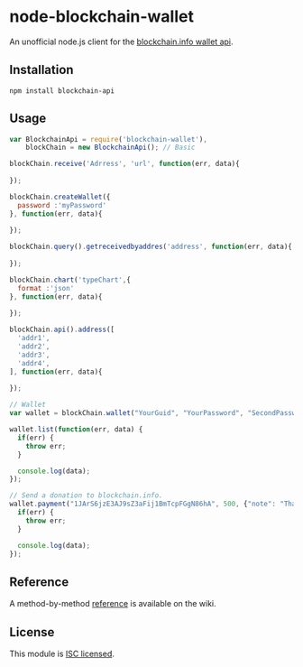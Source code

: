 node-blockchain-wallet
======================

An unofficial node.js client for the [blockchain.info wallet api](http://blockchain.info/api/blockchain_wallet_api).

## Installation

```
npm install blockchain-api
```

## Usage

```javascript
var BlockchainApi = require('blockchain-wallet'),
    blockChain = new BlockchainApi(); // Basic

blockChain.receive('Adrress', 'url', function(err, data){
  
});

blockChain.createWallet({
  password :'myPassword' 
}, function(err, data){
  
});

blockChain.query().getreceivedbyaddres('address', function(err, data){
  
});

blockChain.chart('typeChart',{
  format :'json'
}, function(err, data){
  
});

blockChain.api().address([
  'addr1',
  'addr2',
  'addr3',
  'addr4',
], function(err, data){
  
});

// Wallet
var wallet = blockChain.wallet("YourGuid", "YourPassword", "SecondPassword");

wallet.list(function(err, data) {
  if(err) {
    throw err;
  }

  console.log(data);
});

// Send a donation to blockchain.info.
wallet.payment("1JArS6jzE3AJ9sZ3aFij1BmTcpFGgN86hA", 500, {"note": "Thanks"}, function(err, data) {
  if(err) {
    throw err;
  }

  console.log(data);
});
```

## Reference

A method-by-method [reference](https://github.com/pskupinski/node-blockchain-wallet/wiki/API-Reference) is available on the wiki.

## License

This module is [ISC licensed](https://github.com/pskupinski/node-blockchain-wallet/blob/master/LICENSE.txt).
